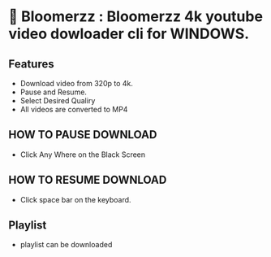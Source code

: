 # :milky_way: Bloomerzz : Bloomerzz 4k youtube video dowloader cli for WINDOWS.


## Features

- Download video from 320p to 4k.
- Pause and Resume.
- Select Desired Qualiry
- All videos are converted to MP4

## HOW TO PAUSE DOWNLOAD
- Click Any Where on the Black Screen

## HOW TO RESUME DOWNLOAD
- Click space bar on the keyboard.

## Playlist
- playlist can be downloaded 

